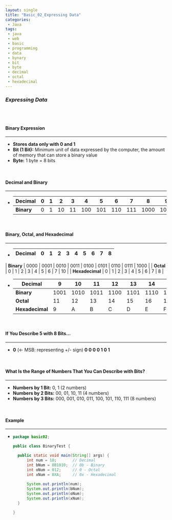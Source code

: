 ```yaml
---
layout: single
title: "Basic_02_Expressing Data"
categories: 
 - Java
tags:
 - java
 - web
 - basic
 - programming
 - data
 - bynary
 - bit
 - byte
 - decimal
 - octal
 - hexadecimal
---
```


### *Expressing Data*



<br/>

<br/>

#### **Binary Expression**

----------------------------------------------------------------------------------------------------------------------------------------------------------------

- **Stores data only with 0 and 1**
- **Bit (1 Bit):** Minimum unit of data expressed by the computer, the amount of memory that can store a binary value
- **Byte:** 1 byte = 8 bits



<br/>

#### **Decimal and Binary**

----------------------------------------------------------------------------------------------------------------------------------------------------------------

- | Decimal    | 0    | 1    | 2    | 3    | 4    | 5    | 6    | 7    | 8    | 9    | 10   |
  | ---------- | ---- | ---- | ---- | ---- | ---- | ---- | ---- | ---- | ---- | ---- | ---- |
  | **Binary** | 0    | 1    | 10   | 11   | 100  | 101  | 110  | 111  | 1000 | 1001 | 1010 |



<br/>

#### **Binary, Octal, and Hexadecimal**

----------------------------------------------------------------------------------------------------------------------------------------------------------------

- | Decimal         | 0    | 1    | 2    | 3    | 4    | 5    | 6    | 7    | 8    |
  | :-------------- | ---- | ---- | ---- | ---- | ---- | ---- | ---- | ---- | ---- |
| **Binary**      | 0000 | 0001 | 0010 | 0011 | 0100 | 0101 | 0110 | 0111 | 1000 |
  | **Octal**       | 0    | 1    | 2    | 3    | 4    | 5    | 6    | 7    | 10   |
| **Hexadecimal** | 0    | 1    | 2    | 3    | 4    | 5    | 6    | 7    | 8    |
  
- | Decimal         | 9    | 10   | 11   | 12   | 13   | 14   | 15   | 16    |
  | --------------- | ---- | ---- | ---- | ---- | ---- | ---- | ---- | ----- |
  | **Binary**      | 1001 | 1010 | 1011 | 1100 | 1101 | 1110 | 1111 | 10000 |
  | **Octal**       | 11   | 12   | 13   | 14   | 15   | 16   | 17   | 20    |
  | **Hexadecimal** | 9    | A    | B    | C    | D    | E    | F    | 10    |



<br/>

#### **If You Describe 5 with 8 Bits...**

----------------------------------------------------------------------------------------------------------------------------------------------------------------

- **0** (<- MSB: representing +/- sign)  **0  0  0  0  1  0  1**



<br/>

#### **What Is the Range of Numbers That You Can Describe with Bits?**

----------------------------------------------------------------------------------------------------------------------------------------------------------------

- **Numbers by 1 Bit:** 0, 1 (2 numbers)
- **Numbers by 2 Bits:** 00, 01, 10, 11 (4 numbers)
- **Numbers by 3 Bits:** 000, 001, 010, 011, 100, 101, 110, 111 (8 numbers)



<br/>

#### **Example**

----------------------------------------------------------------------------------------------------------------------------------------------------------------

- ```java
  package basic02;
  
  public class BinaryTest {
  
  	public static void main(String[] args) {
  		int num = 10;       // Decimal
  		int bNum = 0B1010;  // 0b - Binary
  		int oNum = 012;     // 0 - Octal
  		int xNum = 0XA;     // 0x - Hexadecimal
  		
  		System.out.println(num);
  		System.out.println(bNum);
  		System.out.println(oNum);
  		System.out.println(xNum);
  	}
  
  }
  ```

  
